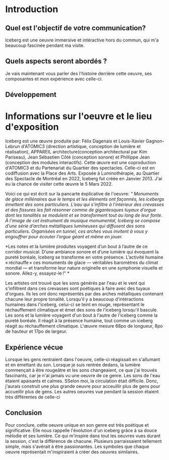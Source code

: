 # Introduction


 ## Quel est l'objectif de votre communication?

 Iceberg est une oeuvre immersive et intéractive hors du commun, qui m'a beaucoup fascinée pendant ma visite. 
 
 
 ## Quels aspects seront abordés ?
 
 Je vais maintenant vous parler des l'histoire derrière cette oeuvre, ses composantes et mon expérience avec celle-ci.
 
 
## Développement


 # Informations sur l'oeuvre et le lieu d'exposition 
 
 
  Iceberg est une œuvre produite par: Félix Dagenais et Louis-Xavier Gagnon-Lebrun d'ATOMIC3 (direction artistique, conception de lumière et réalisation), APPAREIL architecture(conception architectural par Kim Pariseau), Jean Sébastien Côté (conception sonore) et Phillippe Jean (conception des modules interactifs). Cette œuvre est une coproduction d'ATOMIC3 et du Partenariat du Quartier des spectacles. Celle-ci est en codiffusion avec la Place des Arts. Exposée à Luminothérapie, au Quartier des Spectacle de Montréal en 2022, Iceberg fut créée en Janvier 2013. J'ai eu la chance de visiter cette œuvre le 5 Mars 2022.
  
Voici ce qui est écrit sur la pancarte éxplicative de l'oeuvre: *" Monuments de glace millénaires que le temps et les éléments ont façonnés, les icebergs émettent des sons particuliers. L’eau qui s’infiltre à l’intérieur des crevasses et des fissures les fait résonner comme de gigantesques tuyaux d’orgue dont les tonalités se modulent et se transforment tout au long de leur fonte. À l’image de cet instrument de musique monumental, Iceberg se compose d’une série d’arches métalliques lumineuses qui diffusent des sons particuliers. Organisées en tunnel, ces arches vous invitent à vous y engouffrer pour écouter l’orgue géant et même en jouer.*

*Les notes et la lumière produites voyagent d’un bout à l’autre de ce corridor musical. D’une ambiance sonore et d’une lumière qui évoquent la pureté boréale, Iceberg se transforme en votre présence. L’activité humaine « réchauffe » ces monuments de glace — véritables baromètres du climat mondial — et transforme leur nature originelle en une symphonie visuelle et sonore. Allez-y, essayez-le !" *

Les artistes ont trouvé que les sons générés par l'eau et le vent qui s'infiltrent dans ces crevasses sont poétiques à faire avec des tuyaux d'orgues. Ils les ont donc représentés par des arches métalliques contenant chacune leur propre tonalité. Lorsqu'il y a beaucoup d'intéractions humaines dans l'iceberg, celui-ci se teint en rouge, représentant le réchauffement climatique et émet des sons de l'iceberg lorsqu'il bascule. Les sons et la lumière voyagent d'un bout à l'autre de l'iceberg comme la pureté boréale. Il réagit à la présence humaine, tout comme un iceberg réagit au réchauffement climatique. L'œuvre mesure 68po de longueur, 8po de hauteur et 17po de largeur.

 
## Expérience vécue
 
 Lorsque les gens rentraient dans l'oeuvre, celle-ci réagissait en s'allumant et en émettant du son. Lorsque je suis rentrée dedans, la lumière commençait à être rougeâtre et les sons changeaient, ce que j'ai trouvés fascinants, car je n'ai jamais vu une oeuvre de ce genre. Les sons de l'eau étaient apaisants et calmes. SSelon moi, la circulation était difficile. Donc, j'aurais construit une plus grande oeuvre pour acceuillir plus de gens pour accueillir plus de gens. Les autres oeuvres vue pendant la session étaient très différentes de celle-ci

 
 
## Conclusion

Pour conclure, cette oeuvre unique en son genre est très poétique et significative. Elle nous rappelle l'évolution d'un iceberg grâce à sa douce mélodie et ses lumière. Ce qui m'inspire dans tout les oeuvres vues durant la session, c'est la différence de chacune. Plusieurs parraissaient tellement simple, mais s'avérait à être passionantes. Les symboles que chaque oeuvre représentait m'inspiraient à créer des oeuvres similaires.
